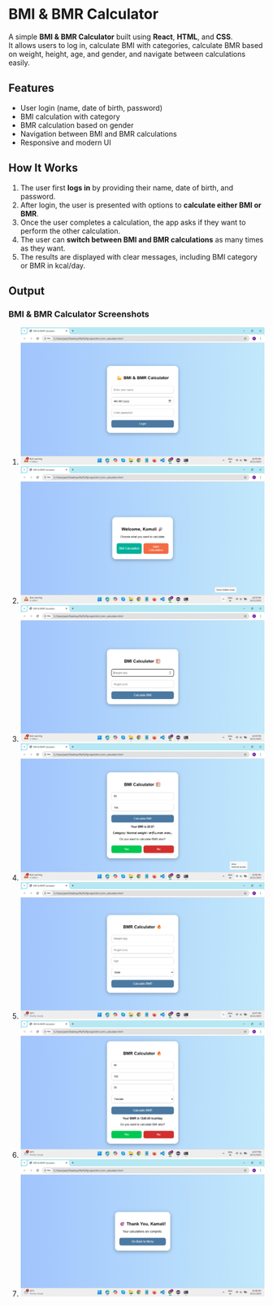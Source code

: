 # BMI & BMR Calculator

A simple **BMI & BMR Calculator** built using **React**, **HTML**, and **CSS**.  
It allows users to log in, calculate BMI with categories, calculate BMR based on weight, height, age, and gender, and navigate between calculations easily.

## Features
- User login (name, date of birth, password)
- BMI calculation with category
- BMR calculation based on gender
- Navigation between BMI and BMR calculations
- Responsive and modern UI

## How It Works
1. The user first **logs in** by providing their name, date of birth, and password.
2. After login, the user is presented with options to **calculate either BMI or BMR**.
3. Once the user completes a calculation, the app asks if they want to perform the other calculation.
4. The user can **switch between BMI and BMR calculations** as many times as they want.
5. The results are displayed with clear messages, including BMI category or BMR in kcal/day.

## Output

### BMI & BMR Calculator Screenshots

1. ![1](outputs/1.png)
2. ![2](outputs/2.png)
3. ![3](outputs/3.png)
4. ![4](outputs/4.png)
5. ![5](outputs/5.png)
6. ![6](outputs/6.png)
7. ![7](outputs/7.png)





